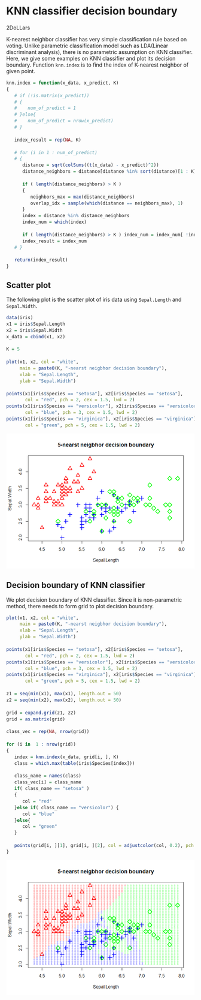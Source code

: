 KNN classifier decision boundary
================
2DoLLars

K-nearest neighbor classifier has very simple classification rule based
on voting. Unlike parametric classification model such as LDA(Linear
discriminant analysis), there is no parametric assumption on KNN
classifier. Here, we give some examples on KNN classifier and plot its
decision boundary. Function `knn.index` is to find the index of
K-nearest neighbor of given point.

``` r
knn.index = function(x_data, x_predict, K)
{
   # if (!is.matrix(x_predict))
   # {
   #    num_of_predict = 1
   # }else{
   #    num_of_predict = nrow(x_predict)
   # }
   
   index_result = rep(NA, K)
   
   # for (i in 1 : num_of_predict)
   # {
      distance = sqrt(colSums((t(x_data) - x_predict)^2))
      distance_neighbors = distance[distance %in% sort(distance)[1 : K]]
      
      if ( length(distance_neighbors) > K )
      {
         neighbors_max = max(distance_neighbors)
         overlap_idx = sample(which(distance == neighbors_max), 1)
      }
      index = distance %in% distance_neighbors
      index_num = which(index)
      
      if ( length(distance_neighbors) > K ) index_num = index_num[ !index_num == overlap_idx ]
      index_result = index_num
   # }
   
   return(index_result)
}
```

## Scatter plot

The following plot is the scatter plot of iris data using `Sepal.Length`
and `Sepal.Width`.

``` r
data(iris)
x1 = iris$Sepal.Length
x2 = iris$Sepal.Width
x_data = cbind(x1, x2)

K = 5

plot(x1, x2, col = "white",
     main = paste0(K, "-nearst neigbhor decision boundary"),
     xlab = "Sepal.Length",
     ylab = "Sepal.Width")

points(x1[iris$Species == "setosa"], x2[iris$Species == "setosa"],
       col = "red", pch = 2, cex = 1.5, lwd = 2)
points(x1[iris$Species == "versicolor"], x2[iris$Species == "versicolor"],
       col = "blue", pch = 3, cex = 1.5, lwd = 2)
points(x1[iris$Species == "virginica"], x2[iris$Species == "virginica"],
       col = "green", pch = 5, cex = 1.5, lwd = 2)
```

![](/image/knn_scatter_plot.png)<!-- -->

## Decision boundary of KNN classifier

We plot decision boundary of KNN classifier. Since it is non-parametric
method, there needs to form grid to plot decision boundary.

``` r
plot(x1, x2, col = "white",
     main = paste0(K, "-nearst neigbhor decision boundary"),
     xlab = "Sepal.Length",
     ylab = "Sepal.Width")

points(x1[iris$Species == "setosa"], x2[iris$Species == "setosa"],
       col = "red", pch = 2, cex = 1.5, lwd = 2)
points(x1[iris$Species == "versicolor"], x2[iris$Species == "versicolor"],
       col = "blue", pch = 3, cex = 1.5, lwd = 2)
points(x1[iris$Species == "virginica"], x2[iris$Species == "virginica"],
       col = "green", pch = 5, cex = 1.5, lwd = 2)

z1 = seq(min(x1), max(x1), length.out = 50)
z2 = seq(min(x2), max(x2), length.out = 50)

grid = expand.grid(z1, z2)
grid = as.matrix(grid)

class_vec = rep(NA, nrow(grid))

for (i in  1 : nrow(grid))
{
   index = knn.index(x_data, grid[i, ], K)
   class = which.max(table(iris$Species[index]))
   
   class_name = names(class)
   class_vec[i] = class_name
   if( class_name == "setosa" )
   {
      col = "red"
   }else if( class_name == "versicolor") {
      col = "blue"
   }else{
      col = "green"
   }
      
   points(grid[i, ][1], grid[i, ][2], col = adjustcolor(col, 0.2), pch = 20)
}
```

![](/image/knn_decision_boundary.png)<!-- -->
